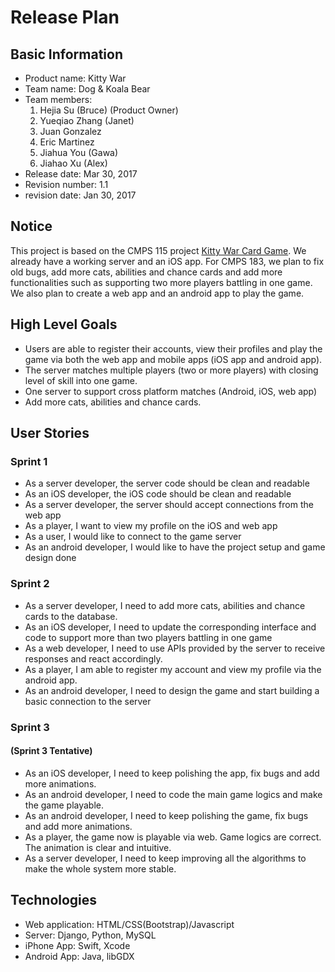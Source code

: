 # Release Plan

## Basic Information

* Product name: Kitty War
* Team name: Dog & Koala Bear
* Team members:
    1. Hejia Su (Bruce) (Product Owner)
    2. Yueqiao Zhang (Janet)
    3. Juan Gonzalez
    4. Eric Martinez
    5. Jiahua You (Gawa)
    6. Jiahao Xu (Alex)
* Release date: Mar 30, 2017
* Revision number: 1.1
* revision date: Jan 30, 2017

## Notice

This project is based on the CMPS 115 project [Kitty War Card Game](https://github.com/brucedsu/KittyWar). We already have a working server and an iOS app. For CMPS 183, we plan to fix old bugs, add more cats, abilities and chance cards and add more functionalities such as supporting two more players battling in one game. We also plan to create a web app and an android app to play the game.

## High Level Goals

* Users are able to register their accounts, view their profiles and play the game via both the web app and mobile apps (iOS app and android app).
* The server matches multiple players (two or more players) with closing level of skill into one game.
* One server to support cross platform matches (Android, iOS, web app)
* Add more cats, abilities and chance cards.

## User Stories

### Sprint 1

* As a server developer, the server code should be clean and readable
* As an iOS developer, the iOS code should be clean and readable
* As a server developer, the server should accept connections from the web app
* As a player, I want to view my profile on the iOS and web app
* As a user, I would like to connect to the game server
* As an android developer, I would like to have the project setup and game design done

### Sprint 2

* As a server developer, I need to add more cats, abilities and chance cards to the database.
* As an iOS developer, I need to update the corresponding interface and code to support more than two players battling in one game
* As a web developer, I need to use APIs provided by the server to receive responses and react accordingly.
* As a player, I am able to register my account and view my profile via the android app.
* As an android developer, I need to design the game and start building a basic connection to the server

### Sprint 3

#### (Sprint 3 Tentative)
* As an iOS developer, I need to keep polishing the app, fix bugs and add more animations.
* As an android developer, I need to code the main game logics and make the game playable.
* As an android developer, I need to keep polishing the game, fix bugs and add more animations.
* As a player, the game now is playable via web. Game logics are correct. The animation is clear and intuitive.
* As a server developer, I need to keep improving all the algorithms to make the whole system more stable.

## Technologies

* Web application: HTML/CSS(Bootstrap)/Javascript
* Server: Django, Python, MySQL
* iPhone App: Swift, Xcode
* Android App: Java, libGDX

